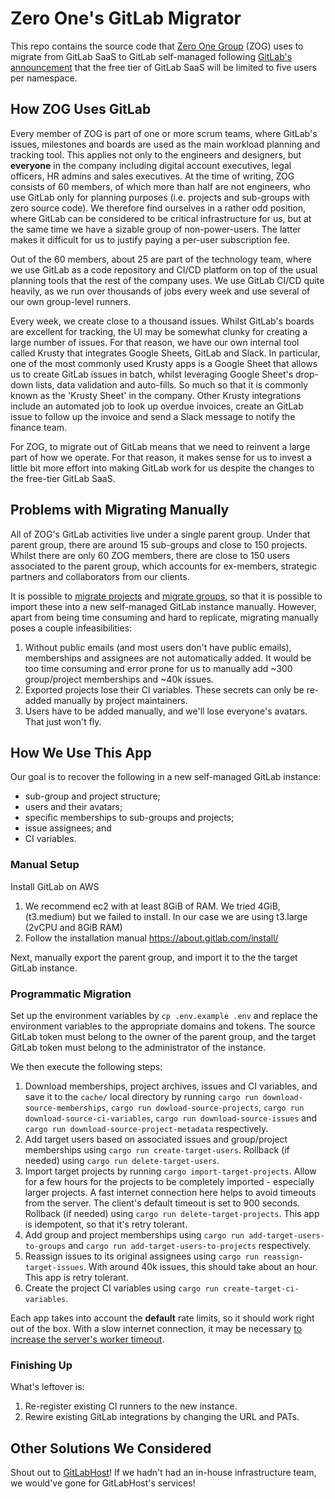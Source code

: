 # Zero One's GitLab Migrator

This repo contains the source code that [Zero One Group](https://zero-one-group.com/) (ZOG) uses to migrate from GitLab SaaS to GitLab self-managed following [GitLab's announcement](https://about.gitlab.com/blog/2022/03/24/efficient-free-tier/) that the free tier of GitLab SaaS will be limited to five users per namespace.

## How ZOG Uses GitLab

Every member of ZOG is part of one or more scrum teams, where GitLab's issues, milestones and boards are used as the main workload planning and tracking tool. This applies not only to the engineers and designers, but **everyone** in the company including digital account executives, legal officers, HR admins and sales executives. At the time of writing, ZOG consists of 60 members, of which more than half are not engineers, who use GitLab only for planning purposes (i.e. projects and sub-groups with zero source code). We therefore find ourselves in a rather odd position, where GitLab can be considered to be critical infrastructure for us, but at the same time we have a sizable group of non-power-users. The latter makes it difficult for us to justify paying a per-user subscription fee.

Out of the 60 members, about 25 are part of the technology team, where we use GitLab as a code repository and CI/CD platform on top of the usual planning tools that the rest of the company uses. We use GitLab CI/CD quite heavily, as we run over thousands of jobs every week and use several of our own group-level runners.

Every week, we create close to a thousand issues. Whilst GitLab's boards are excellent for tracking, the UI may be somewhat clunky for creating a large number of issues. For that reason, we have our own internal tool called Krusty that integrates Google Sheets, GitLab and Slack. In particular, one of the most commonly used Krusty apps is a Google Sheet that allows us to create GitLab issues in batch, whilst leveraging Google Sheet's drop-down lists, data validation and auto-fills. So much so that it is commonly known as the 'Krusty Sheet' in the company. Other Krusty integrations include an automated job to look up overdue invoices, create an GitLab issue to follow up the invoice and send a Slack message to notify the finance team.

For ZOG, to migrate out of GitLab means that we need to reinvent a large part of how we operate. For that reason, it makes sense for us to invest a little bit more effort into making GitLab work for us despite the changes to the free-tier GitLab SaaS.

## Problems with Migrating Manually

All of ZOG's GitLab activities live under a single parent group. Under that parent group, there are around 15 sub-groups and close to 150 projects. Whilst there are only 60 ZOG members, there are close to 150 users associated to the parent group, which accounts for ex-members, strategic partners and collaborators from our clients.

It is possible to [migrate projects](https://docs.gitlab.com/ee/user/project/settings/import_export.html) and [migrate groups](https://docs.gitlab.com/ee/user/group/import/), so that it is possible to import these into a new self-managed GitLab instance manually. However, apart from being time consuming and hard to replicate, migrating manually poses a couple infeasibilities:

1. Without public emails (and most users don't have public emails), memberships and assignees are not automatically added. It would be too time consuming and error prone for us to manually add ~300 group/project memberships and ~40k issues.
2. Exported projects lose their CI variables. These secrets can only be re-added manually by project maintainers.
3. Users have to be added manually, and we'll lose everyone's avatars. That just won't fly.

## How We Use This App

Our goal is to recover the following in a new self-managed GitLab instance:

- sub-group and project structure;
- users and their avatars;
- specific memberships to sub-groups and projects;
- issue assignees; and
- CI variables.

### Manual Setup

Install GitLab on AWS

1. We recommend ec2 with at least 8GiB of RAM. We tried 4GiB, (t3.medium) but we failed to install. In our case we are
   using t3.large (2vCPU and 8GiB RAM)
2. Follow the installation manual https://about.gitlab.com/install/

Next, manually export the parent group, and import it to the the target GitLab instance.

### Programmatic Migration

Set up the environment variables by `cp .env.example .env` and replace the environment variables to the appropriate domains and tokens. The source GitLab token must belong to the owner of the parent group, and the target GitLab token must belong to the administrator of the instance.

We then execute the following steps:

1. Download memberships, project archives, issues and CI variables, and save it to the `cache/` local directory by running `cargo run download-source-memberships`, `cargo run dowload-source-projects`, `cargo run download-source-ci-variables`, `cargo run download-source-issues` and `cargo run download-source-project-metadata` respectively.
2. Add target users based on associated issues and group/project memberships using `cargo run create-target-users`. Rollback (if needed) using `cargo run delete-target-users`.
3. Import target projects by running `cargo import-target-projects`. Allow for a few hours for the projects to be completely imported - especially larger projects. A fast internet connection here helps to avoid timeouts from the server. The client's default timeout is set to 900 seconds. Rollback (if needed) using `cargo run delete-target-projects`. This app is idempotent, so that it's retry tolerant.
4. Add group and project memberships using `cargo run add-target-users-to-groups` and `cargo run add-target-users-to-projects` respectively.
5. Reassign issues to its original assignees using `cargo run reassign-target-issues`. With around 40k issues, this should take about an hour. This app is retry tolerant.
6. Create the project CI variables using `cargo run create-target-ci-variables`.

Each app takes into account the **default** rate limits, so it should work right out of the box. With a slow internet connection, it may be necessary [to increase the server's worker timeout](https://docs.gitlab.com/ee/administration/operations/puma.html).

### Finishing Up

What's leftover is:

1. Re-register existing CI runners to the new instance.
2. Rewire existing GitLab integrations by changing the URL and PATs.

## Other Solutions We Considered

Shout out to [GitLabHost](https://gitlabhost.com/)! If we hadn't had an in-house infrastructure team, we would've gone for GitLabHost's services!
